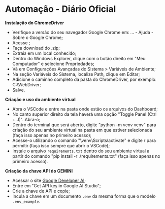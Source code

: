# Automação - Diário Oficial

**Instalação do ChromeDriver**
- Verifique a versão do seu navegador Google Chrome em: ... - Ajuda - Sobre o Google Chrome;
- Acesse ;
- Faça download do .zip;
- Extraia em um local conhecido;
- Dentro do Windows Explorer, clique com o botão direito em "Meu Computador" e selecione Propriedades;
- Vá em Configurações Avançadas do Sistema > Variáveis de Ambiente;
- Na seção Variáveis do Sistema, localize Path, clique em Editar;
- Adicione o caminho completo da pasta do ChromeDriver, por exemplo: C:\WebDriver;
- Salve.

**Criação e uso do ambiente virtual**
- Abra o VSCode e entre na pasta onde estão os arquivos do Dashboard;
- No canto superior direito da tela haverá uma opção "Toggle Panel (Ctrl + J)". Abra-o;
- Dentro do terminal que será aberto, digite "python -m venv venv" para criação do seu ambiente virtual na pasta em que estiver selecionada (faça isso apenas no primeiro acesso);
- Acesse-o utilizando o comando "\venv\Scripts\activate" e digite r para permitir (faça isso sempre que abrir o VSCode);
- Instale o arquivo `requirements.txt` dentro do seu ambiente virtual a partir do comando "pip install -r .\requirements.txt" (faça isso apenas no primeiro acesso).

**Criação da chave API do GEMINI**
- Acessar o site [Google Developer AI](https://ai.google.dev/);
- Entre em "Get API key in Google AI Studio";
- Crie a chave de API e copie;
- Incula a chave em um documento `.env` da mesma forma que o modelo `.env_example`.
